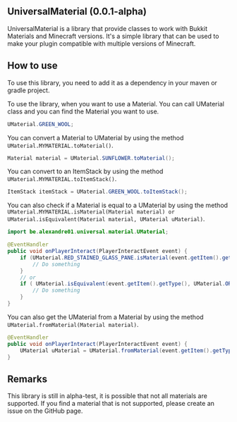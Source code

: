## UniversalMaterial (0.0.1-alpha)
UniversalMaterial is a library that provide classes to work with Bukkit Materials and Minecraft versions. It's a simple library that can be used to make your plugin compatible with multiple versions of Minecraft.

## How to use
To use this library, you need to add it as a dependency in your maven or gradle project. 

To use the library, when you want to use a Material. You can call UMaterial class and you can find the Material you want to use. 

```java
UMaterial.GREEN_WOOL;
```
You can convert a Material to UMaterial by using the method `UMaterial.MYMATERIAL.toMaterial()`. 

```java
Material material = UMaterial.SUNFLOWER.toMaterial();
```

You can convert to an ItemStack by using the method `UMaterial.MYMATERIAL.toItemStack()`. 

```java
ItemStack itemStack = UMaterial.GREEN_WOOL.toItemStack();
```

You can also check if a Material is equal to a UMaterial by using the method `UMaterial.MYMATERIAL.isMaterial(Material material) or UMaterial.isEquivalent(Material material, UMaterial uMaterial)`.

```java
import be.alexandre01.universal.material.UMaterial;

@EventHandler
public void onPlayerInteract(PlayerInteractEvent event) {
    if (UMaterial.RED_STAINED_GLASS_PANE.isMaterial(event.getItem().getType())) {
        // Do something
    }
    // or
    if ( UMaterial.isEquivalent(event.getItem().getType(), UMaterial.ORANGE_BANNER)){
        // Do something
    }
}
```

You can also get the UMaterial from a Material by using the method `UMaterial.fromMaterial(Material material)`. 

```java
@EventHandler
public void onPlayerInteract(PlayerInteractEvent event) {
    UMaterial uMaterial = UMaterial.fromMaterial(event.getItem().getType());
}
```


## Remarks
This library is still in alpha-test, it is possible that not all materials are supported. If you find a material that is not supported, please create an issue on the GitHub page.




